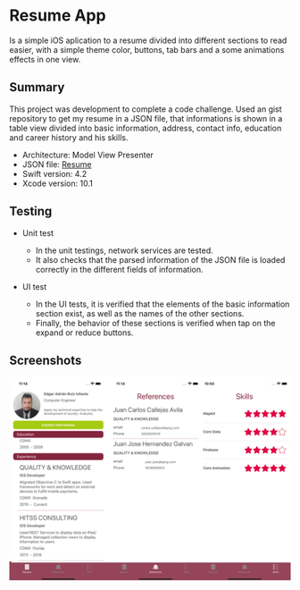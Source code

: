 # Resume App

Is a simple iOS aplication to a resume divided into different sections to read easier, with a simple theme color, buttons, tab bars and a some animations effects in one view.

## Summary

This project was development to complete a code challenge. Used an gist repository to get my resume in a JSON file, that informations is shown in a table view divided into basic information, address, contact info, education and career history and his skills.

* Architecture: Model View Presenter
* JSON file: [Resume](https://gist.githubusercontent.com/globantUser/fb6eef6712f810ce58b0bdffd7f97ffe/raw)
* Swift version: 4.2
* Xcode version: 10.1

## Testing

+ Unit test
	+ In the unit testings, network services are tested. 
	+ It also checks that the parsed information of the JSON file is loaded correctly in the different fields of information.

+ UI test
	+ In the UI tests, it is verified that the elements of the basic information section exist, as well as the names of the other sections.
	+ Finally, the behavior of these sections is verified when tap on the expand or reduce buttons.

## Screenshots

![Main view](./img/screenshots.png)
